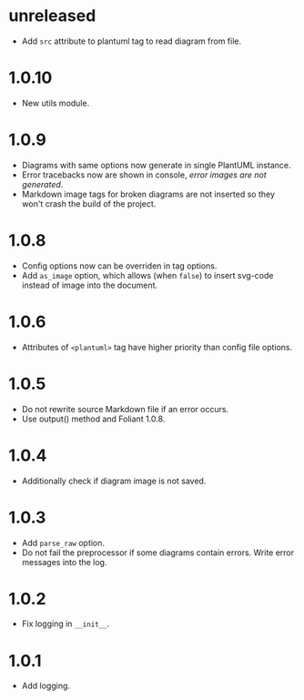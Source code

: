 # unreleased

-   Add `src` attribute to plantuml tag to read diagram from file.

# 1.0.10

-   New utils module.

# 1.0.9

-   Diagrams with same options now generate in single PlantUML instance.
-   Error tracebacks now are shown in console, _error images are not generated_.
-   Markdown image tags for broken diagrams are not inserted so they won't crash the build of the project.

# 1.0.8

-   Config options now can be overriden in tag options.
-   Add `as_image` option, which allows (when `false`) to insert svg-code instead of image into the document.

# 1.0.6

-   Attributes of `<plantuml>` tag have higher priority than config file options.

# 1.0.5

-   Do not rewrite source Markdown file if an error occurs.
-   Use output() method and Foliant 1.0.8.

# 1.0.4

-   Additionally сheck if diagram image is not saved.

# 1.0.3

-   Add `parse_raw` option.
-   Do not fail the preprocessor if some diagrams contain errors. Write error messages into the log.

# 1.0.2

-   Fix logging in `__init__`.

# 1.0.1

-   Add logging.

